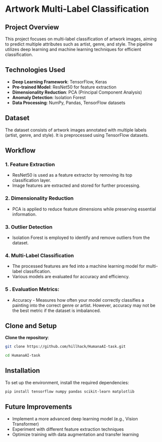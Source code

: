 # Artwork Multi-Label Classification

## Project Overview
This project focuses on multi-label classification of artwork images, aiming to predict multiple attributes such as artist, genre, and style. The pipeline utilizes deep learning and machine learning techniques for efficient classification.

## Technologies Used
- **Deep Learning Framework**: TensorFlow, Keras
- **Pre-trained Model**: ResNet50 for feature extraction
- **Dimensionality Reduction**: PCA (Principal Component Analysis)
- **Anomaly Detection**: Isolation Forest
- **Data Processing**: NumPy, Pandas, TensorFlow datasets

## Dataset
The dataset consists of artwork images annotated with multiple labels (artist, genre, and style). It is preprocessed using TensorFlow datasets.

## Workflow
### 1. Feature Extraction
- ResNet50 is used as a feature extractor by removing its top classification layer.
- Image features are extracted and stored for further processing.

### 2. Dimensionality Reduction
- PCA is applied to reduce feature dimensions while preserving essential information.

### 3. Outlier Detection
- Isolation Forest is employed to identify and remove outliers from the dataset.

### 4. Multi-Label Classification
- The processed features are fed into a machine learning model for multi-label classification.
- Various models are evaluated for accuracy and efficiency.
### 5 . Evaluation Metrics:
- Accuracy - Measures how often your model correctly classifies a painting into the correct genre or artist. However, accuracy may not be the best metric if the dataset is imbalanced.

## Clone and Setup

 **Clone the repository**:
```bash
git clone https://github.com/hillhack/HumanaAI-task.git
```
```bash
cd HumanaAI-task
```
## Installation
To set up the environment, install the required dependencies:
```bash
pip install tensorflow numpy pandas scikit-learn matplotlib
```

## Future Improvements
- Implement a more advanced deep learning model (e.g., Vision Transformer)
- Experiment with different feature extraction techniques
- Optimize training with data augmentation and transfer learning


